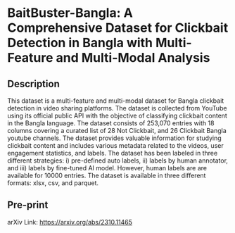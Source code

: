 # BaitBuster-Bangla: A Comprehensive Dataset for Clickbait Detection in Bangla with Multi-Feature and Multi-Modal Analysis

## Description
This dataset is a multi-feature and multi-modal dataset for Bangla clickbait detection in video sharing platforms. The dataset is collected from YouTube using its official public API with the objective of classifying clickbait content in the Bangla language. The dataset consists of 253,070 entries with 18 columns covering a curated list of 28 Not Clickbait, and 26 Clickbait Bangla youtube channels. The dataset provides valuable information for studying clickbait content and includes various metadata related to the videos, user engagement statistics, and labels. The dataset has been labeled in three different strategies: i) pre-defined auto labels, ii) labels by human annotator, and iii) labels by fine-tuned AI model. However, human labels are are available for 10000 entries. The dataset is available in three different formats: xlsx, csv, and parquet.

## Pre-print
arXiv Link: https://arxiv.org/abs/2310.11465
